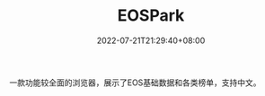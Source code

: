﻿---
weight: 
title: "EOSPark"
description: "一款功能较全面的浏览器，展示了EOS基础数据和各类榜单，支持中文"
date: 2022-07-21T21:29:40+08:00
lastmod: 2022-07-21T10:55:40+08:00
draft: false
authors: ["Cindy"]
featuredImage: "eospark.png"
link: "https://app.did.id/explorer"
tags: ["区块链浏览器","EOSPark"]
categories: ["navigation"]
navigation: ["区块链浏览器"]
lightgallery: true
toc: true
pinned: false
recommend: false
recommend1: false
---
一款功能较全面的浏览器，展示了EOS基础数据和各类榜单，支持中文。
